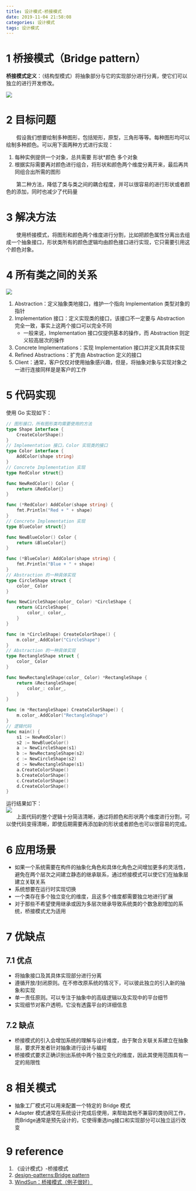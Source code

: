 ```yaml
---
title: 设计模式-桥接模式
date: 2019-11-04 21:58:08
categories: 设计模式
tags: 设计模式
---
```

# 1 桥接模式（Bridge pattern）
**桥接模式定义**：（结构型模式）将抽象部分与它的实现部分进行分离，使它们可以独立的进行开发修改。
<!--more-->
![](1.png)
# 2 目标问题

&emsp;&emsp;假设我们想要绘制多种图形，包括矩形，原型，三角形等等。每种图形均可以绘制多种颜色。可以用下面两种方式进行实现：
1. 每种实例提供一个对象，总共需要 形状*颜色 多个对象
2. 根据实际需要再对颜色进行组合，将形状和颜色两个维度分离开来，最后再共同组合出所需的图形  

&emsp;&emsp;第二种方法，降低了类与类之间的耦合程度，并可以很容易的进行形状或者颜色的添加，同时也减少了代码量

# 3 解决方法

&emsp;&emsp;使用桥接模式，将图形和颜色两个维度进行分割，比如把颜色属性分离出去组成一个抽象接口，形状类所有的颜色逻辑均由颜色接口进行实现，它只需要引用这个颜色对象。

# 4 所有类之间的关系
![](2.png)
1. Abstraction：定义抽象类地接口，维护一个指向 Implementation 类型对象的指针
2. Implementation 接口：定义实现类的接口，该接口不一定要与 Abstraction 完全一致，事实上这两个接口可以完全不同
   - 一般来说，Implementation 接口仅提供基本的操作，而 Abstraction 则定义较高层次的操作
1. Concrete Implementations：实现 Implementation 接口并定义其具体实现
2. Refined Abstractions：扩充由 Abstraction 定义的接口
3. Client：通常，客户仅仅对使用抽象感兴趣，但是，将抽象对象与实现对象之一进行连接同样是是客户的工作

# 5 代码实现
使用 Go 实现如下：
```go
// 图形接口，所有图形类均需要使用的方法
type Shape interface {
	CreateColorShape()
}
// Implementation 接口，Color 实现类的接口
type Color interface {
	AddColor(shape string)
}
// Concrete Implementation 实现
type RedColor struct{}

func NewRedColor() Color {
	return &RedColor{}
}

func (*RedColor) AddColor(shape string) {
	fmt.Println("Red + " + shape)
}
// Concrete Implementation 实现
type BlueColor struct{}

func NewBlueColor() Color {
	return &BlueColor{}
}

func (*BlueColor) AddColor(shape string) {
	fmt.Println("Blue + " + shape)
}
// Abstraction 的一种具体实现
type CircleShape struct {
	color_ Color
}

func NewCircleShape(color_ Color) *CircleShape {
	return &CircleShape{
		color_: color_,
	}
}

func (m *CircleShape) CreateColorShape() {
	m.color_.AddColor("CircleShape")
}
// Abstraction 的一种具体实现
type RectangleShape struct {
	color_ Color
}

func NewRectangleShape(color_ Color) *RectangleShape {
	return &RectangleShape{
		color_: color_,
	}
}

func (m *RectangleShape) CreateColorShape() {
	m.color_.AddColor("RectangleShape")
}
// 逻辑代码
func main() {
	s1 := NewRedColor()
	s2 := NewBlueColor()
	a := NewCircleShape(s1)
	b := NewRectangleShape(s2)
	c := NewCircleShape(s2)
	d := NewRectangleShape(s1)
	a.CreateColorShape()
	b.CreateColorShape()
	c.CreateColorShape()
	d.CreateColorShape()
}

```
运行结果如下：  
![](3.png)  
&emsp;&emsp;上面代码的整个逻辑十分简洁清晰，通过将颜色和形状两个维度进行分割，可以使代码变得清晰，即使后期需要再添加新的形状或者颜色也可以很容易的完成。
# 6 应用场景
- 如果一个系统需要在构件的抽象化角色和具体化角色之间增加更多的灵活性，避免在两个层次之间建立静态的继承联系，通过桥接模式可以使它们在抽象层建立关联关系
- 系统想要在运行时实现切换
- 一个类存在多个独立变化的维度，且这多个维度都需要独立地进行扩展
- 对于那些不希望使用继承或因为多层次继承导致系统类的个数急剧增加的系统，桥接模式尤为适用

# 7 优缺点

## 7.1 优点
- 将抽象接口及其具体实现部分进行分离
- 遵循开放/封闭原则。在不修改原系统的情况下，可以彼此独立的引入新的抽象和实现
- 单一责任原则。可以专注于抽象中的高级逻辑以及实现中的平台细节
- 实现细节对客户透明，它没有透露平台的详细信息
## 7.2 缺点
- 桥接模式的引入会增加系统的理解与设计难度，由于聚合关联关系建立在抽象层，要求开发者针对抽象进行设计与编程
- 桥接模式要求正确识别出系统中两个独立变化的维度，因此其使用范围具有一定的局限性

# 8 相关模式
- 抽象工厂模式可以用来配置一个特定的 Bridge 模式
- Adapter 模式通常在系统设计完成后使用，来帮助其他不兼容的类协同工作，而Bridge通常是预先设计的，它使得重选ing接口和实现部分可以独立运行改变

# 9 reference

1. 《设计模式》-桥接模式
2. [design-patterns:Bridge pattern](https://refactoring.guru/design-patterns/bridge)
3. [WindSun：桥接模式（例子很好）](https://www.cnblogs.com/WindSun/p/10260547.html)